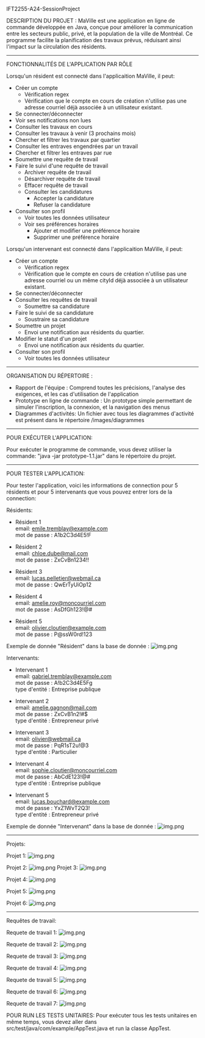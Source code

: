 IFT2255-A24-SessionProject

DESCRIPTION DU PROJET :
MaVille est une application en ligne de commande développée en Java, conçue pour améliorer la communication entre les secteurs public, privé, et la population de la ville de Montréal. Ce programme facilite la planification des travaux prévus, réduisant ainsi l'impact sur la circulation des résidents.

--------------------------------------------

FONCTIONNALITÉS DE L'APPLICATION PAR RÔLE

Lorsqu'un résident est connecté dans l'applicaition MaVille, il peut:
- Créer un compte
  - Vérification regex
  - Vérification que le compte en cours de création n'utilise pas une adresse courriel déjà associée à un utilisateur existant.
- Se connecter/déconnecter
- Voir ses notifications non lues
- Consulter les travaux en cours
- Consulter les travaux à venir (3 prochains mois)
- Chercher et filtrer les travaux par quartier
- Consulter les entraves engendrées par un travail
- Chercher et filtrer les entraves par rue
- Soumettre une requête de travail
- Faire le suivi d'une requête de travail
  - Archiver requête de travail
  - Désarchiver requête de travail
  - Effacer requête de travail
  - Consulter les candidatures
    - Accepter la candidature
    - Refuser la candidature
- Consulter son profil
  - Voir toutes les données utilisateur
  - Voir ses préférences horaires
    - Ajouter et modifier une préférence horaire
    - Supprimer une préférence horaire
    
Lorsqu'un intervenant est connecté dans l'applicaition MaVille, il peut:
- Créer un compte
  - Vérification regex 
  - Vérification que le compte en cours de création n'utilise pas une adresse courriel ou un même cityId déjà associée à un utilisateur existant.
- Se connecter/déconnecter
- Consulter les requêtes de travail
  - Soumettre sa candidature 
- Faire le suivi de sa candidature
  - Soustraire sa candidature 
- Soumettre un projet
  - Envoi une notification aux résidents du quartier. 
- Modifier le statut d'un projet
  - Envoi une notification aux résidents du quartier.
- Consulter son profil
  - Voir toutes les données utilisateur
--------------------------------------------

ORGANISATION DU RÉPERTOIRE :
- Rapport de l'équipe : Comprend toutes les précisions, l'analyse des exigences, et les cas d'utilisation de l'application
- Prototype en ligne de commande : Un prototype simple permettant de simuler l'inscription, la connexion, et la navigation des menus
- Diagrammes d'activités: Un fichier avec tous les diagrammes d'activité est présent dans le répertoire /images/diagrammes

--------------------------------------------

POUR EXÉCUTER L'APPLICATION:

Pour exécuter le programme de commande, vous devez utiliser la commande: "java -jar prototype-1.1.jar" 
dans le répertoire du projet.

--------------------------------------------

POUR TESTER L'APPLICATION:

Pour tester l'application, voici les informations de connection
pour 5 résidents et pour 5 intervenants que vous pouvez entrer lors de la connection:
 
Résidents:  

- Résident 1  
email: emile.tremblay@example.com   
mot de passe : A1b2C3d4E5!F  

- Résident 2  
email: chloe.dube@mail.com  
mot de passe : ZxCvBn1234!!  

- Résident 3  
email: lucas.pelletier@webmail.ca  
mot de passe : QwErTyUiOp12  

- Résident 4  
  email: amelie.roy@moncourriel.com  
  mot de passe : AsDfGh123!@#  

- Résident 5  
  email: olivier.cloutier@example.com  
  mot de passe : P@ssW0rd!123  

Exemple de donnée "Résident" dans la base de donnée :
![img.png](images/imagesReadMe/residentEx.png)


Intervenants:  

- Intervenant 1  
email: gabriel.tremblay@example.com  
mot de passe : A!b2C3d4E5Fg  
type d'entité : Entreprise publique

- Intervenant 2  
email: amelie.gagnon@mail.com  
mot de passe : ZxCvB1n2!#$  
type d'entité : Entrepreneur privé  

- Intervenant 3  
email: olivier@webmail.ca  
mot de passe : PqR1sT2u!@3  
type d'entité : Particulier  

- Intervenant 4  
  email: sophie.cloutier@moncourriel.com  
  mot de passe : AbCdE123!@#  
  type d'entité : Entreprise publique  

- Intervenant 5  
  email: lucas.bouchard@example.com  
  mot de passe : YxZ1WvT2Q3!  
  type d'entité : Entrepreneur privé

Exemple de donnée "Intervenant" dans la base de donnée :
![img.png](images/imagesReadMe/intervenantEx.png)


--------------------------------------------
Projets:

Projet 1:
![img.png](images/imagesReadMe/projet1.png)

Projet 2:
![img.png](images/imagesReadMe/projet2.png)
Projet 3:
![img.png](images/imagesReadMe/projet3.png)

Projet 4:
![img.png](images/imagesReadMe/projet4.png)

Projet 5:
![img.png](images/imagesReadMe/projet5.png)

Projet 6:
![img.png](images/imagesReadMe/projet6.png)

--------------------------------------------
Requêtes de travail: 

Requete de travail 1:
![img.png](images/imagesReadMe/requete1.png)

Requete de travail 2:
![img.png](images/imagesReadMe/requete2.png)

Requete de travail 3:
![img.png](images/imagesReadMe/requete3.png)

Requete de travail 4:
![img.png](images/imagesReadMe/requete4.png)

Requete de travail 5:
![img.png](images/imagesReadMe/requete5.png)

Requete de travail 6:
![img.png](images/imagesReadMe/requete6.png)

Requete de travail 7:
![img.png](images/imagesReadMe/requete7.png)

POUR RUN LES TESTS UNITAIRES:
Pour exécuter tous les tests unitaires en même temps, vous devez aller dans src/test/java/com/example/AppTest.java 
et run la classe AppTest.
